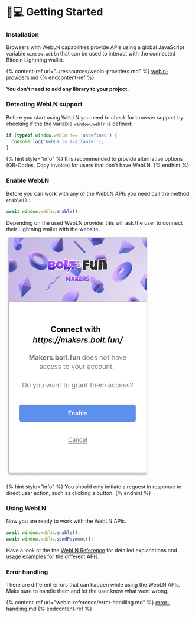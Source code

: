 # 👨💻 Getting Started

### Installation

Browsers with WebLN capabilities provide APIs using a global JavaScript variable `window.webln` that can be used to interact with the connected Bitcoin Lightning wallet.&#x20;

{% content-ref url="../ressources/webln-providers.md" %}
[webln-providers.md](../ressources/webln-providers.md)
{% endcontent-ref %}

**You don't need to add any library to your project.**

### Detecting WebLN support

Before you start using WebLN you need to check for browser support by checking if the the variable `window.webln` is defined:

```javascript
if (typeof window.webln !== 'undefined') {
  console.log('WebLN is available!');
}
```

{% hint style="info" %}
It is recommended to provide alternative options (QR-Codes, Copy invoice) for users that don't have WebLN.
{% endhint %}

### Enable WebLN <a href="#connecting-to-metamask" id="connecting-to-metamask"></a>

Before you can work with any of the WebLN APIs you need call the method `enable()` :

```typescript
await window.webln.enable();
```

Depending on the used WebLN provider this will ask the user to connect their Lightning wallet with the website.&#x20;

![The WebLN provider will ask the user for permission to connect with your website.](<../.gitbook/assets/Group 4513.jpg>)

{% hint style="info" %}
You should only initiate a request in response to direct user action, such as clicking a button.
{% endhint %}

### Using WebLN

Now you are ready to work with the WebLN APIs.&#x20;

```javascript
await window.webln.enable();
await window.webln.sendPayment();
```

Have a look at the the [WebLN Reference](webln-reference/) for detailed explanations and usage examples for the different APIs.

### Error handling

There are different errors that can happen while using the WebLN APIs. Make sure to handle them and let the user know what went wrong.

{% content-ref url="webln-reference/error-handling.md" %}
[error-handling.md](webln-reference/error-handling.md)
{% endcontent-ref %}
